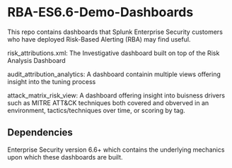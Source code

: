 # RBA-ES6.6-Demo-Dashboards
This repo contains dashboards that Splunk Enterprise Security customers who have deployed Risk-Based Alerting (RBA) may find useful. 

risk_attributions.xml:  The Investigative dashboard built on top of the Risk Analysis Dashboard

audit_attribution_analytics:  A dashboard containin multiple views offering insight into the tuning process

attack_matrix_risk_view:  A dashboard offering insight into buisness drivers such as MITRE ATT&CK techniques both covered and obverved in an environment, tactics/techniques over time, or scoring by tag.


## Dependencies
Enterprise Security version 6.6+ which contains the underlying mechanics upon which these dashboards are built.
